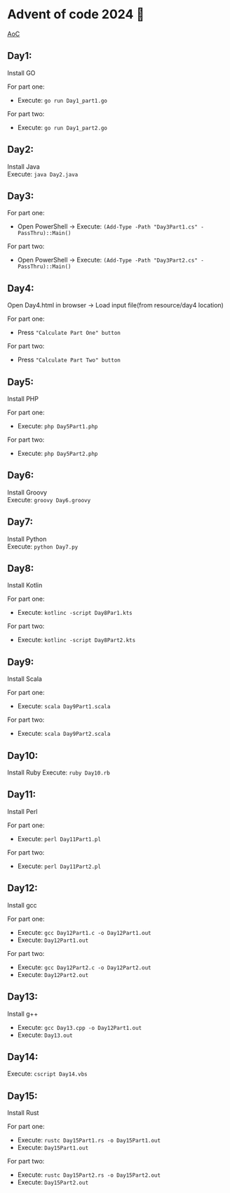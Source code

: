 # Advent of code 2024 🎄

[AoC](https://adventofcode.com/2024)


## **Day1:**  

Install GO  

For part one:  
- Execute: `go run Day1_part1.go`  

For part two:  
- Execute: `go run Day1_part2.go`  


## **Day2:**  
Install Java  
Execute: `java Day2.java`  

## **Day3:**  
For part one:  
- Open PowerShell -> Execute: `(Add-Type -Path "Day3Part1.cs" -PassThru)::Main()`

For part two:  
- Open PowerShell -> Execute: `(Add-Type -Path "Day3Part2.cs" -PassThru)::Main()`  


## **Day4:**  
Open Day4.html in browser -> Load input file(from resource/day4 location)  

For part one:  
- Press `"Calculate Part One" button`  

For part two:  
- Press `"Calculate Part Two" button`  


## **Day5:**  
Install PHP  

For part one:  
- Execute: `php Day5Part1.php`  

For part two:  
- Execute: `php Day5Part2.php`  


## **Day6:**  
Install Groovy  
Execute: `groovy Day6.groovy`  


## **Day7:**  
Install Python  
Execute: `python Day7.py`  


## **Day8:**  
Install Kotlin  

For part one:  
- Execute: `kotlinc -script Day8Par1.kts`  

For part two:  
- Execute: `kotlinc -script Day8Part2.kts`  


## **Day9:**  
Install Scala

For part one:  
- Execute: `scala Day9Part1.scala`  

For part two:  
- Execute: `scala Day9Part2.scala`  


## **Day10:**  
Install Ruby
Execute: `ruby Day10.rb`


## **Day11:**  
Install Perl

For part one:  
- Execute: `perl Day11Part1.pl`  

For part two:  
- Execute: `perl Day11Part2.pl` 


## **Day12:**  
Install gcc

For part one:  
- Execute: `gcc Day12Part1.c -o Day12Part1.out`
- Execute: `Day12Part1.out`

For part two:  
- Execute: `gcc Day12Part2.c -o Day12Part2.out`
- Execute: `Day12Part2.out`


## **Day13:**  
Install g++
- Execute: `gcc Day13.cpp -o Day12Part1.out`
- Execute: `Day13.out`


## **Day14:**  
Execute: `cscript Day14.vbs`


## **Day15:**  
Install Rust

For part one: 
- Execute: `rustc Day15Part1.rs -o Day15Part1.out`
- Execute: `Day15Part1.out`

For part two: 
- Execute: `rustc Day15Part2.rs -o Day15Part2.out`
- Execute: `Day15Part2.out`